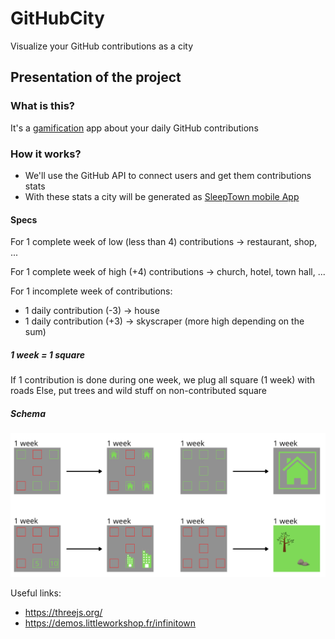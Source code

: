 # GitHubCity
Visualize your GitHub contributions as a city

## Presentation of the project
### What is this?
It's a [gamification](https://en.wikipedia.org/wiki/Gamification) app about your daily GitHub contributions

### How it works?
- We'll use the GitHub API to connect users and get them contributions stats
- With these stats a city will be generated as [SleepTown mobile App](https://sleeptown.seekrtech.com/)

#### Specs
For 1 complete week of low (less than 4) contributions → restaurant, shop, ...

For 1 complete week of high (+4) contributions → church, hotel, town hall, ...

For 1 incomplete week of contributions:
- 1 daily contribution (-3) → house
- 1 daily contribution (+3) → skyscraper (more high depending on the sum)

##### 1 week = 1 square
If 1 contribution is done during one week, we plug all square (1 week) with roads
Else, put trees and wild stuff on non-contributed square

##### Schema
![](schema.png)

Useful links:
- https://threejs.org/
- https://demos.littleworkshop.fr/infinitown
